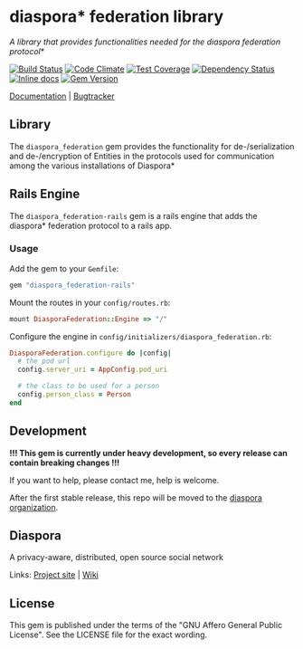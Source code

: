# diaspora* federation library

**A library that provides functionalities needed for the diaspora* federation protocol**

[![Build Status](https://travis-ci.org/SuperTux88/diaspora_federation.svg?branch=master)](https://travis-ci.org/SuperTux88/diaspora_federation)
[![Code Climate](https://codeclimate.com/github/SuperTux88/diaspora_federation/badges/gpa.svg)](https://codeclimate.com/github/SuperTux88/diaspora_federation)
[![Test Coverage](https://codeclimate.com/github/SuperTux88/diaspora_federation/badges/coverage.svg)](https://codeclimate.com/github/SuperTux88/diaspora_federation/coverage)
[![Dependency Status](https://gemnasium.com/SuperTux88/diaspora_federation.svg)](https://gemnasium.com/SuperTux88/diaspora_federation)
[![Inline docs](https://inch-ci.org/github/SuperTux88/diaspora_federation.svg?branch=master)](https://inch-ci.org/github/SuperTux88/diaspora_federation)
[![Gem Version](https://badge.fury.io/rb/diaspora_federation.svg)](https://badge.fury.io/rb/diaspora_federation)

[Documentation](http://www.rubydoc.info/gems/diaspora_federation/) |
[Bugtracker](https://github.com/SuperTux88/diaspora_federation/issues)

## Library

The ```diaspora_federation``` gem provides the functionality for de-/serialization and de-/encryption of Entities
in the protocols used for communication among the various installations of Diaspora*

## Rails Engine

The ```diaspora_federation-rails``` gem is a rails engine that adds the diaspora* federation protocol to a rails app.

### Usage

Add the gem to your ```Gemfile```:

```ruby
gem "diaspora_federation-rails"
```

Mount the routes in your ```config/routes.rb```:

```ruby
mount DiasporaFederation::Engine => "/"
```

Configure the engine in ```config/initializers/diaspora_federation.rb```:

```ruby
DiasporaFederation.configure do |config|
  # the pod url
  config.server_uri = AppConfig.pod_uri

  # the class to be used for a person
  config.person_class = Person
end
```

## Development

**!!! This gem is currently under heavy development, so every release can contain breaking changes !!!**

If you want to help, please contact me, help is welcome.

After the first stable release, this repo will be moved to the [diaspora organization](https://github.com/diaspora/).

## Diaspora

A privacy-aware, distributed, open source social network

Links:
[Project site](https://diasporafoundation.org) |
[Wiki](https://wiki.diasporafoundation.org)

## License

This gem is published under the terms of the "GNU Affero General Public License". See the LICENSE file for the exact wording.
